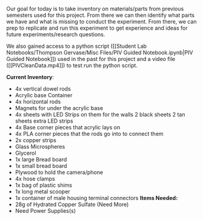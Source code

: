 
Our goal for today is to take inventory on materials/parts from previous semesters used for this project. From there we can then identify what parts we have and what is missing to conduct the experiment. From there, we can prep to replicate and run this experiment to get experience and ideas for future experiments/research questions.

We also gained access to a python script ([[Student Lab Notebooks/Thompson Gervase/Misc Files/PIV Guided Notebook.ipynb|PIV Guided Notebook]]) used in the past for this project and a video file ([[PIVCleanData.mp4]]) to test run the python script.

**Current Inventory**:
* 4x vertical dowel rods 
* Acrylic base Container
* 4x horizontal rods 
* Magnets for under the acrylic base
* 4x sheets with LED Strips on them for the walls 2 black sheets 2 tan sheets extra LED strips
* 4x Base corner pieces that acrylic lays on
* 4x PLA corner pieces that the rods go into to connect them
* 2x copper strips
* Glass Microspheres  
* Glycerol 
* 1x large Bread board
* 1x small bread board
* Plywood to hold the camera/phone
* 4x hose clamps
* 1x bag of plastic shims
* 1x long metal scooper
* 1x container of male housing terminal connectors
**Items Needed:**
* 28g of Hydrated Copper Sulfate (Need More)
* Need Power Supplies(s)



